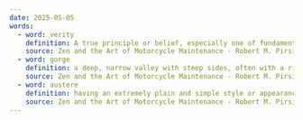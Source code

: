 ```yaml
---
date: 2025-05-05
words:
  - word: verity
    definition: A true principle or belief, especially one of fundamental importance.
    source: Zen and the Art of Motorcycle Maintenance - Robert M. Pirsig
  - word: gorge
    definition: a deep, narrow valley with steep sides, often with a river running through it
    source: Zen and the Art of Motorcycle Maintenance - Robert M. Pirsig
  - word: austere
    definition: having an extremely plain and simple style or appearance; unadorned.
    source: Zen and the Art of Motorcycle Maintenance - Robert M. Pirsig
---
```


